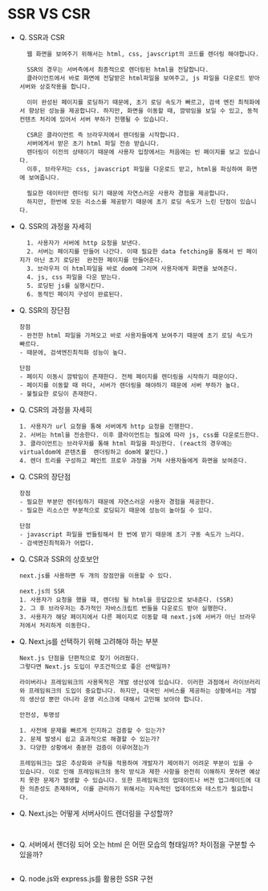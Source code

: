 # SSR VS CSR

- Q. SSR과 CSR

  ```
    웹 화면을 보여주기 위해서는 html, css, javscript의 코드를 렌더링 해야합니다.

    SSR의 경우는 서버측에서 최종적으로 렌더링된 html을 전달합니다.
    클라이언트에서 바로 화면에 전달받은 html파일을 보여주고, js 파일을 다운로드 받아 서버와 상호작용을 합니다.
    
    이미 완성된 페이지를 로딩하기 때문에, 초기 로딩 속도가 빠르고, 검색 엔진 최적화에서 향상된 성능을 제공합니다. 하지만, 화면을 이동할 때, 깜밖임을 보일 수 있고, 동적 컨텐츠 처리에 있어서 서버 부하가 진행될 수 있습니다.

    CSR은 클라이언트 즉 브라우저에서 렌더링을 시작합니다. 
    서버에게서 받은 초기 html 파일 전송 받습니다. 
    렌더링이 이전의 상태이기 때문에 사용자 입장에서는 처음에는 빈 페이지를 보고 있습니다. 
    이후, 브라우저는 css, javascript 파일을 다운로드 받고, html을 파싱하여 화면에 보여줍니다.

    필요한 데이터만 렌더링 되기 때문에 자연스러운 사용자 경험을 제공합니다.
    하지만, 한번에 모든 리소스를 제공받기 때문에 초기 로딩 속도가 느린 단점이 있습니다.
  ```

- Q. SSR의 과정을 자세히

  ```
    1. 사용자가 서버에 http 요청을 보낸다.
    2. 서버는 페이지를 만들어 나간다. 이때 필요한 data fetching을 통해서 빈 페이지가 아닌 초기 로딩된  완전한 페이지를 만들어준다.
    3. 브라우저 이 html파일을 바로 dom에 그리며 사용자에게 화면을 보여준다.
    4. js, css 파일을 다운 받는다.
    5. 로딩된 js를 실행시킨다.
    6. 동적인 페이지 구성이 완료된다.
    ```

- Q. SSR의 장단점

    ```
    장점
    - 완전한 html 파일을 가져오고 바로 사용자들에게 보여주기 때문에 초기 로딩 속도가 빠르다.
    - 때문에, 검색엔진최적화 성능이 높다.

    단점
    - 페이지 이동시 깜밖임이 존재한다. 전체 페이지를 렌더링을 시작하기 때문이다.
    - 페이지를 이동할 때 마다, 서버가 렌더링을 해야하기 때문에 서버 부하가 높다.
    - 불필요한 로딩이 존재한다.

    ```

- Q. CSR의 과정을 자세히

    ```
    1. 사용자가 url 요청을 통해 서버에게 http 요청을 진행한다.
    2. 서버는 html을 전송한다. 이후 클라이언트는 필요에 따라 js, css를 다운로드한다.
    3. 클라이언트는 브라우저를 통해 html 파일을 파싱한다. (react의 경우에는 virtualdom에 콘텐츠를  렌더링하고 dom에 붙인다.)
    4. 렌더 트리를 구성하고 페인트 프로우 과정을 거쳐 사용자들에게 화면을 보여준다.

    ```

- Q. CSR의 장단점

    ```
    장점
    - 필요한 부분만 렌더링하기 때문에 자연스러운 사용자 경험을 제공한다.
    - 필요한 리소스만 부분적으로 로딩되기 때문에 성능이 높아질 수 있다.

    단점
    - javascript 파일을 번들링해서 한 번에 받기 때문에 초기 구동 속도가 느리다.
    - 검색엔진최적화가 어렵다.

    ```

- Q. CSR과 SSR의 상호보안

    ```
    next.js를 사용하면 두 개의 장점만을 이용할 수 있다.

    next.js의 SSR
    1. 사용자가 요청을 했을 때, 렌더링 될 html을 응답값으로 보내준다. (SSR)
    2. 그 후 브라우저는 추가적인 자바스크립트 번들을 다운로드 받아 실행한다.
    3. 사용자가 해당 페이지에서 다른 페이지로 이동할 때 next.js에 서버가 아닌 브라우저에서 처리하게 이동한다.

    ```

- Q. Next.js를 선택하기 위해 고려해야 하는 부분

    ```
    Next.js 단점을 단편적으로 찾기 어려웠다.
    그렇다면 Next.js 도입이 무조건적으로 좋은 선택일까?
    
    라이버리나 프레임워크의 사용목적은 개발 생산성에 있습니다. 이러한 과점에서 라이브러리와 프레임워크의 도입이 중요합니다. 하지만, 대국민 서비스를 제공하는 상황에서는 개발의 생산성 뿐만 아니라 운영 리스크에 대해서 고민해 보아야 합니다.

    안전성, 투명성

    1. 사전에 문제를 빠르게 인지하고 검증할 수 있는가?
    2. 문제 발생시 쉽고 효과적으로 해결할 수 있는가?
    3. 다양한 상황에서 충분한 검증이 이루어졌는가

    프레임워크는 많은 추상화와 규칙을 적용하여 개발자가 제어하기 어려운 부분이 있을 수 있습니다. 이로 인해 프레임워크의 동작 방식과 제한 사항을 완전히 이해하지 못하면 예상치 못한 문제가 발생할 수 있습니다. 또한 프레임워크의 업데이트나 버전 업그레이드에 대한 의존성도 존재하며, 이를 관리하기 위해서는 지속적인 업데이트와 테스트가 필요합니다.
    
    ```

- Q. Next.js는 어떻게 서버사이드 렌더링을 구성할까?
    ```

    
    ```
    

- Q. 서버에서 렌더링 되어 오는 html 은 어떤 모습의 형태일까? 차이점을 구분할 수 있을까?
  ```
  ```


- Q. node.js와 express.js를 활용한 SSR 구현

    ```
    ```